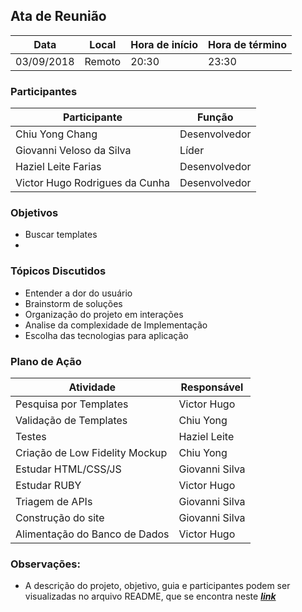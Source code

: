 ## **Ata de Reunião**

| **Data** | **Local** | **Hora de início** | **Hora de término** |
| --- | --- | --- | --- |
| 03/09/2018 | Remoto | 20:30 | 23:30 |

### **Participantes**

| **Participante** | **Função** |
| --- | --- |
| Chiu Yong Chang | Desenvolvedor |
| Giovanni Veloso da Silva | Líder |
| Haziel Leite Farias | Desenvolvedor |
| Victor Hugo Rodrigues da Cunha | Desenvolvedor |

### **Objetivos**

- Buscar templates
- 

### **Tópicos Discutidos**

- Entender a dor do usuário
- Brainstorm de soluções
- Organização do projeto em interações
- Analise da complexidade de Implementação
- Escolha das tecnologias para aplicação

### **Plano de Ação**

| **Atividade** | **Responsável** |
| --- | --- |
| Pesquisa por Templates | Victor Hugo |
| Validação de Templates | Chiu Yong |
| Testes | Haziel Leite |
| Criação de Low Fidelity Mockup | Chiu Yong |
| Estudar HTML/CSS/JS | Giovanni Silva |
| Estudar RUBY | Victor Hugo |
| Triagem de APIs | Giovanni Silva |
| Construção do site | Giovanni Silva |
| Alimentação do Banco de Dados | Victor Hugo |

### **Observações:** 
- A descrição do projeto, objetivo, guia e participantes podem ser visualizadas no arquivo README, que se encontra neste [***link***](https://github.com/chiuyong/iGuia/blob/master/README.md "iGuia README")
